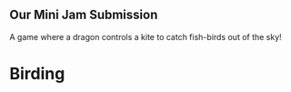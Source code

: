 ## Our Mini Jam Submission
A game where a dragon controls a kite to catch fish-birds out of the sky!

# Birding
 
